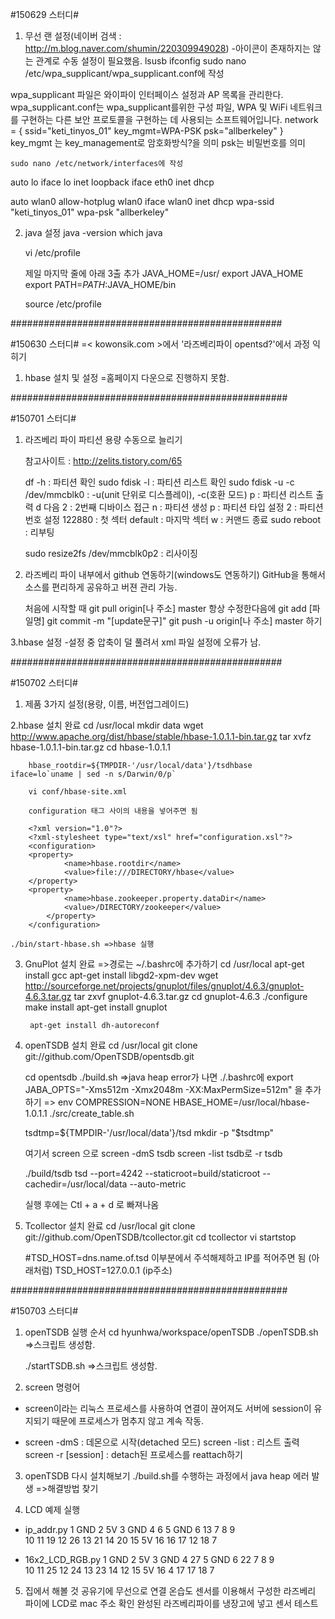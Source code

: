 
#150629 스터디#
1. 무선 랜 설정(네이버 검색 : http://m.blog.naver.com/shumin/220309949028)
	-아이콘이 존재하지는 않는 관계로 수동 설정이 필요했음.
	lsusb
	ifconfig
	sudo nano /etc/wpa_supplicant/wpa_supplicant.conf에 작성

  wpa_supplicant 파일은 와이파이 인터페이스 설정과 AP 목록을 관리한다.
  wpa_supplicant.conf는 wpa_supplicant를위한 구성 파일, WPA 및 WiFi 네트워크
  를 구현하는 다른 보안 프로토콜을 구현하는 데 사용되는 소프트웨어입니다.
  network = {
  ssid="keti_tinyos_01"
  key_mgmt=WPA-PSK
  psk="allberkeley"
  }
  key_mgmt 는 key_management로 암호화방식?을 의미
  psk는 비밀번호를 의미

	sudo nano /etc/network/interfaces에 작성

  auto lo
  iface lo inet loopback
  iface eth0 inet dhcp
  
  auto wlan0
  allow-hotplug wlan0
  iface wlan0 inet dhcp
  wpa-ssid "keti_tinyos_01"
  wpa-psk "allberkeley"

  
2. java 설정
	java -version
	which java

	vi /etc/profile

  	제일 마지막 줄에 아래 3출 추가
 	JAVA_HOME=/usr/
 	export JAVA_HOME
  	export PATH=$PATH:$JAVA_HOME/bin

	source /etc/profile


#################################################

#150630 스터디#
	=< kowonsik.com >에서 '라즈베리파이 opentsd?'에서 과정 익히기
1. hbase 설치 및 설정
  	=홈페이지 다운으로 진행하지 못함.

##################################################

#150701 스터디#
1. 라즈베리 파이 파티션 용량 수동으로 늘리기

	참고사이트 : http://zelits.tistory.com/65

	df -h : 파티션 확인
	sudo fdisk -l : 파티션 리스트 확인
	sudo fdisk -u -c /dev/mmcblk0 : -u(unit 단위로 디스플레이),
						-c(호환 모드)
	p : 파티션 리스트 출력
	d 다음 2 : 2번째 디바이스 접근
	n : 파티션 생성
	p : 파티션 타입 설정
	2 : 파티션 번호 설정
	122880 : 첫 섹터
	default : 마지막 섹터
	w : 커맨드 종료
	sudo reboot : 리부팅

	sudo resize2fs /dev/mmcblk0p2 : 리사이징


2. 라즈베리 파이 내부에서 github 연동하기(windows도 연동하기)
	GitHub을 통해서 소스를 편리하게 공유하고 버젼 관리 가능.
	
	처음에 시작할 때 
	git pull origin[나 주소] master
	항상 수정한다음에
	git add [파일명]
	git commit -m "[update문구]"
	git push -u origin[나 주소] master
	하기


3.hbase 설정
	-설정 중 압축이 덜 풀려서 xml 파일 설정에 오류가 남.

#################################################

#150702 스터디#
1. 제품 3가지 설정(용랑, 이름, 버전업그레이드)

2.hbase 설치 완료
	cd /usr/local
    	mkdir data
    	wget http://www.apache.org/dist/hbase/stable/hbase-1.0.1.1-bin.tar.gz
    	tar xvfz hbase-1.0.1.1-bin.tar.gz
    	cd hbase-1.0.1.1

    	hbase_rootdir=${TMPDIR-'/usr/local/data'}/tsdhbase
   	iface=lo`uname | sed -n s/Darwin/0/p`

    	vi conf/hbase-site.xml

    	configuration 태그 사이의 내용을 넣어주면 됨

     	<?xml version="1.0"?>
     	<?xml-stylesheet type="text/xsl" href="configuration.xsl"?>
     	<configuration>
       	<property>
         		<name>hbase.rootdir</name>
         		<value>file:///DIRECTORY/hbase</value>
       	</property>
       	<property>
         		<name>hbase.zookeeper.property.dataDir</name>
         		<value>/DIRECTORY/zookeeper</value>
        	</property>
     	</configuration>

	./bin/start-hbase.sh =>hbase 실행

3. GnuPlot 설치 완료
	=>경로는 ~/.bashrc에 추가하기
	cd /usr/local
     	apt-get install gcc
     	apt-get install libgd2-xpm-dev
     	wget 				http://sourceforge.net/projects/gnuplot/files/gnuplot/4.6.3/gnuplot-4.6.3.tar.gz
     	tar zxvf gnuplot-4.6.3.tar.gz
     	cd gnuplot-4.6.3
     	./configure
     	make install
     	apt-get install gnuplot

    	apt-get install dh-autoreconf

  4. openTSDB 설치 완료
	cd /usr/local
     	git clone git://github.com/OpenTSDB/opentsdb.git

     	cd opentsdb
     	./build.sh
		=>java heap error가 나면
		./.bashrc에 
		export JABA_OPTS="-Xms512m -Xmx2048m -XX:MaxPermSize=512m" 을 추가하기
		=>
     	env COMPRESSION=NONE 	HBASE_HOME=/usr/local/hbase-1.0.1.1 ./src/create_table.sh

    	tsdtmp=${TMPDIR-'/usr/local/data'}/tsd
     	mkdir -p "$tsdtmp"

     	여기서 screen 으로 
     	screen -dmS tsdb
     	screen -list
    	tsdb로 -r tsdb

     	./build/tsdb tsd --port=4242 --staticroot=build/staticroot --cachedir=/usr/local/data --auto-metric

     	실행 후에는 Ctl + a + d 로 빠져나옴

  5. Tcollector 설치 완료
	cd /usr/local
     	git clone git://github.com/OpenTSDB/tcollector.git
     	cd tcollector
     	vi startstop

    	#TSD_HOST=dns.name.of.tsd 이부분에서 주석해제하고 IP를 적어주면 됨	(아래처럼)
     	TSD_HOST=127.0.0.1 (ip주소)

##################################################

#150703 스터디#

1. openTSDB 실행 순서
	cd hyunhwa/workspace/openTSDB
	./openTSDB.sh =>스크립트 생성함.
	
	./startTSDB.sh =>스크립트 생성함.


2. screen 명령어
- screen이라는 리눅스 프로세스를 사용하여 연결이 끊어져도 서버에 session이 유지되기 때문에 프로세스가 멈추지 않고 계속 작동.

- screen -dmS : 데몬으로 시작(detached 모드)
   screen -list : 리스트 출력
   screen -r [session] : detach된 프로세스를 reattach하기

3. openTSDB 다시 설치해보기
	./build.sh를 수행하는 과정에서 java heap 에러 발생
		=>해결방법 찾기

4. LCD 예제 실행
- ip_addr.py
	1	GND
	2	5V
	3 	GND
	4	6
	5	GND
	6	13
	7
	8
	9	
	10
	11	19
	12	26
	13	21
	14	20
	15	5V
	16	16
	17	12
	18	7

- 16x2_LCD_RGB.py
	1	GND
	2	5V
	3 	GND
	4	27
	5	GND
	6	22
	7
	8
	9	
	10
	11	25
	12	24
	13	23
	14	12
	15	5V
	16	4
	17	17
	18	7

5. 집에서 해볼 것
	공유기에 무선으로 연결
	온습도 센서를 이용해서 구성한 라즈베리 파이에 LCD로 mac 주소 확인
	완성된 라즈베리파이를 냉장고에 넣고 센서 테스트
	
	
